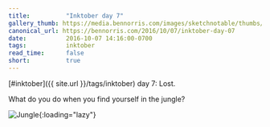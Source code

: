 ```yaml
---
title:          "Inktober day 7"
gallery_thumb: https://media.bennorris.com/images/sketchnotable/thumbs/inktober-day-07.jpg
canonical_url: https://bennorris.com/2016/10/07/inktober-day-07
date:           2016-10-07 14:16:00-0700
tags:           inktober
read_time:      false
short:          true
---
```

[#inktober]({{ site.url }}/tags/inktober) day 7: Lost.

What do you do when you find yourself in the jungle?

![Jungle](https://media.bennorris.com/images/sketchnotable/inktober-2016/inktober-day-07.jpg){:loading="lazy"}
